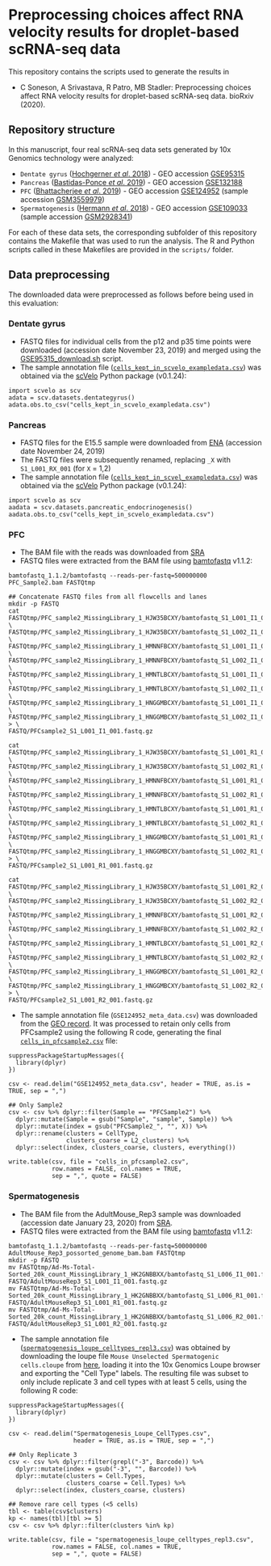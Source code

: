 # Preprocessing choices affect RNA velocity results for droplet-based scRNA-seq data

This repository contains the scripts used to generate the results in 

* C Soneson, A Srivastava, R Patro, MB Stadler: Preprocessing choices affect RNA velocity results for droplet-based scRNA-seq data. bioRxiv (2020).

## Repository structure

In this manuscript, four real scRNA-seq data sets generated by 10x Genomics technology were analyzed:

* `Dentate gyrus` ([Hochgerner _et al_. 2018](https://www.ncbi.nlm.nih.gov/pubmed/29335606)) - GEO accession [GSE95315](https://www.ncbi.nlm.nih.gov/geo/query/acc.cgi?acc=GSE95315)
* `Pancreas` ([Bastidas-Ponce _et al_. 2019](https://www.ncbi.nlm.nih.gov/pubmed/31160421)) - GEO accession [GSE132188](https://www.ncbi.nlm.nih.gov/geo/query/acc.cgi?acc=GSE132188)
* `PFC` ([Bhattacherjee _et al_. 2019](https://www.ncbi.nlm.nih.gov/pubmed/31519873)) - GEO accession [GSE124952](https://www.ncbi.nlm.nih.gov/geo/query/acc.cgi?acc=GSE124952) (sample accession [GSM3559979](https://www.ncbi.nlm.nih.gov/geo/query/acc.cgi?acc=GSM3559979))
* `Spermatogenesis` ([Hermann _et al_. 2018](https://www.ncbi.nlm.nih.gov/pubmed/30404016)) - GEO accession [GSE109033](https://www.ncbi.nlm.nih.gov/geo/query/acc.cgi?acc=GSE109033) (sample accession [GSM2928341](https://www.ncbi.nlm.nih.gov/geo/query/acc.cgi?acc=GSM2928341))

For each of these data sets, the corresponding subfolder of this repository contains the Makefile that was used to run the analysis. The R and Python scripts called in these Makefiles are provided in the `scripts/` folder. 

## Data preprocessing

The downloaded data were preprocessed as follows before being used in this evaluation:

### Dentate gyrus

* FASTQ files for individual cells from the p12 and p35 time points were downloaded (accession date November 23, 2019) and merged using the [GSE95315_download.sh](dentate_gyrus_mouse/data_preprocessing/GSE95315_download.sh) script.
* The sample annotation file ([`cells_kept_in_scvelo_exampledata.csv`](dentate_gyrus_mouse/data_preprocessing/cells_kept_in_scvelo_exampledata.csv)) was obtained via the [scVelo](https://scvelo.readthedocs.io/) Python package (v0.1.24):

```
import scvelo as scv
adata = scv.datasets.dentategyrus()
adata.obs.to_csv("cells_kept_in_scvelo_exampledata.csv")
```

### Pancreas

* FASTQ files for the E15.5 sample were downloaded from [ENA](https://www.ebi.ac.uk/ena/data/view/SRR9201794) (accession date November 24, 2019)
* The FASTQ files were subsequently renamed, replacing `_X` with `S1_L001_RX_001` (for `X` = 1,2)
* The sample annotation file ([`cells_kept_in_scvel_exampledata.csv`](pancreas_mouse/data_preprocessing/cells_kept_in_scvelo_exampledata.csv)) was obtained via the [scVelo](https://scvelo.readthedocs.io/) Python package (v0.1.24):

```
import scvelo as scv
aadata = scv.datasets.pancreatic_endocrinogenesis()
aadata.obs.to_csv("cells_kept_in_scvelo_exampledata.csv")
```

### PFC

* The BAM file with the reads was downloaded from [SRA](https://sra-pub-src-2.s3.amazonaws.com/SRR8433692/PFC_Sample2.bam.1)
* FASTQ files were extracted from the BAM file using [bamtofastq](https://github.com/10XGenomics/bamtofastq) v1.1.2:

```
bamtofastq_1.1.2/bamtofastq --reads-per-fastq=500000000 PFC_Sample2.bam FASTQtmp

## Concatenate FASTQ files from all flowcells and lanes
mkdir -p FASTQ
cat FASTQtmp/PFC_sample2_MissingLibrary_1_HJW35BCXY/bamtofastq_S1_L001_I1_001.fastq.gz \
FASTQtmp/PFC_sample2_MissingLibrary_1_HJW35BCXY/bamtofastq_S1_L002_I1_001.fastq.gz \
FASTQtmp/PFC_sample2_MissingLibrary_1_HMNNFBCXY/bamtofastq_S1_L001_I1_001.fastq.gz \
FASTQtmp/PFC_sample2_MissingLibrary_1_HMNNFBCXY/bamtofastq_S1_L002_I1_001.fastq.gz \
FASTQtmp/PFC_sample2_MissingLibrary_1_HMNTLBCXY/bamtofastq_S1_L001_I1_001.fastq.gz \
FASTQtmp/PFC_sample2_MissingLibrary_1_HMNTLBCXY/bamtofastq_S1_L002_I1_001.fastq.gz \
FASTQtmp/PFC_sample2_MissingLibrary_1_HNGGMBCXY/bamtofastq_S1_L001_I1_001.fastq.gz \
FASTQtmp/PFC_sample2_MissingLibrary_1_HNGGMBCXY/bamtofastq_S1_L002_I1_001.fastq.gz > \
FASTQ/PFCsample2_S1_L001_I1_001.fastq.gz

cat FASTQtmp/PFC_sample2_MissingLibrary_1_HJW35BCXY/bamtofastq_S1_L001_R1_001.fastq.gz \
FASTQtmp/PFC_sample2_MissingLibrary_1_HJW35BCXY/bamtofastq_S1_L002_R1_001.fastq.gz \
FASTQtmp/PFC_sample2_MissingLibrary_1_HMNNFBCXY/bamtofastq_S1_L001_R1_001.fastq.gz \
FASTQtmp/PFC_sample2_MissingLibrary_1_HMNNFBCXY/bamtofastq_S1_L002_R1_001.fastq.gz \
FASTQtmp/PFC_sample2_MissingLibrary_1_HMNTLBCXY/bamtofastq_S1_L001_R1_001.fastq.gz \
FASTQtmp/PFC_sample2_MissingLibrary_1_HMNTLBCXY/bamtofastq_S1_L002_R1_001.fastq.gz \
FASTQtmp/PFC_sample2_MissingLibrary_1_HNGGMBCXY/bamtofastq_S1_L001_R1_001.fastq.gz \
FASTQtmp/PFC_sample2_MissingLibrary_1_HNGGMBCXY/bamtofastq_S1_L002_R1_001.fastq.gz > \
FASTQ/PFCsample2_S1_L001_R1_001.fastq.gz

cat FASTQtmp/PFC_sample2_MissingLibrary_1_HJW35BCXY/bamtofastq_S1_L001_R2_001.fastq.gz \
FASTQtmp/PFC_sample2_MissingLibrary_1_HJW35BCXY/bamtofastq_S1_L002_R2_001.fastq.gz \
FASTQtmp/PFC_sample2_MissingLibrary_1_HMNNFBCXY/bamtofastq_S1_L001_R2_001.fastq.gz \
FASTQtmp/PFC_sample2_MissingLibrary_1_HMNNFBCXY/bamtofastq_S1_L002_R2_001.fastq.gz \
FASTQtmp/PFC_sample2_MissingLibrary_1_HMNTLBCXY/bamtofastq_S1_L001_R2_001.fastq.gz \
FASTQtmp/PFC_sample2_MissingLibrary_1_HMNTLBCXY/bamtofastq_S1_L002_R2_001.fastq.gz \
FASTQtmp/PFC_sample2_MissingLibrary_1_HNGGMBCXY/bamtofastq_S1_L001_R2_001.fastq.gz \
FASTQtmp/PFC_sample2_MissingLibrary_1_HNGGMBCXY/bamtofastq_S1_L002_R2_001.fastq.gz > \
FASTQ/PFCsample2_S1_L001_R2_001.fastq.gz
```

* The sample annotation file (`GSE124952_meta_data.csv`) was downloaded from the [GEO record](https://www.ncbi.nlm.nih.gov/geo/query/acc.cgi?acc=GSE124952). It was processed to retain only cells from PFCsample2 using the following R code, generating the final [`cells_in_pfcsample2.csv`](pfc_mouse/data_preprocessing/cells_in_pfcsample2.csv) file:

```
suppressPackageStartupMessages({
  library(dplyr)
})

csv <- read.delim("GSE124952_meta_data.csv", header = TRUE, as.is = TRUE, sep = ",")

## Only Sample2
csv <- csv %>% dplyr::filter(Sample == "PFCSample2") %>%
  dplyr::mutate(Sample = gsub("Sample", "sample", Sample)) %>%
  dplyr::mutate(index = gsub("PFCSample2_", "", X)) %>%
  dplyr::rename(clusters = CellType,
                clusters_coarse = L2_clusters) %>%
  dplyr::select(index, clusters_coarse, clusters, everything())

write.table(csv, file = "cells_in_pfcsample2.csv",
            row.names = FALSE, col.names = TRUE,
            sep = ",", quote = FALSE)
```

### Spermatogenesis

* The BAM file from the AdultMouse_Rep3 sample was downloaded (accession date January 23, 2020) from [SRA](https://sra-pub-src-1.s3.amazonaws.com/SRR6459157/AdultMouse_Rep3_possorted_genome_bam.bam.1).
* FASTQ files were extracted from the BAM file using [bamtofastq](https://github.com/10XGenomics/bamtofastq) v1.1.2:

```
bamtofastq_1.1.2/bamtofastq --reads-per-fastq=500000000 AdultMouse_Rep3_possorted_genome_bam.bam FASTQtmp
mkdir -p FASTQ
mv FASTQtmp/Ad-Ms-Total-Sorted_20k_count_MissingLibrary_1_HK2GNBBXX/bamtofastq_S1_L006_I1_001.fastq.gz FASTQ/AdultMouseRep3_S1_L001_I1_001.fastq.gz
mv FASTQtmp/Ad-Ms-Total-Sorted_20k_count_MissingLibrary_1_HK2GNBBXX/bamtofastq_S1_L006_R1_001.fastq.gz FASTQ/AdultMouseRep3_S1_L001_R1_001.fastq.gz
mv FASTQtmp/Ad-Ms-Total-Sorted_20k_count_MissingLibrary_1_HK2GNBBXX/bamtofastq_S1_L006_R2_001.fastq.gz FASTQ/AdultMouseRep3_S1_L001_R2_001.fastq.gz
```

* The sample annotation file ([`spermatogenesis_loupe_celltypes_repl3.csv`](spermatogenesis_mouse/data_preprocessing/spermatogenesis_loupe_celltypes_repl3.csv)) was obtained by downloading the loupe file `Mouse Unselected Spermatogenic cells.cloupe` from [here](https://data.mendeley.com/datasets/kxd5f8vpt4/1#file-fe79c10b-c42e-472e-9c7e-9a9873d9b3d8), loading it into the 10x Genomics Loupe browser and exporting the "Cell Type" labels. The resulting file was subset to only include replicate 3 and cell types with at least 5 cells, using the following R code:

```
suppressPackageStartupMessages({
  library(dplyr)
})

csv <- read.delim("Spermatogenesis_Loupe_CellTypes.csv", 
                  header = TRUE, as.is = TRUE, sep = ",")

## Only Replicate 3
csv <- csv %>% dplyr::filter(grepl("-3", Barcode)) %>%
  dplyr::mutate(index = gsub("-3", "", Barcode)) %>%
  dplyr::mutate(clusters = Cell.Types,
                clusters_coarse = Cell.Types) %>%
  dplyr::select(index, clusters_coarse, clusters)

## Remove rare cell types (<5 cells)
tbl <- table(csv$clusters)
kp <- names(tbl)[tbl >= 5]
csv <- csv %>% dplyr::filter(clusters %in% kp)

write.table(csv, file = "spermatogenesis_loupe_celltypes_repl3.csv",
            row.names = FALSE, col.names = TRUE,
            sep = ",", quote = FALSE)
```